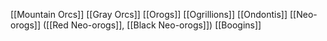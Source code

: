 [[Mountain Orcs]]
[[Gray Orcs]]
[[Orogs]]
[[Ogrillions]]
[[Ondontis]]
[[Neo-orogs]] ([[Red Neo-orogs]], [[Black Neo-orogs]])
[[Boogins]]